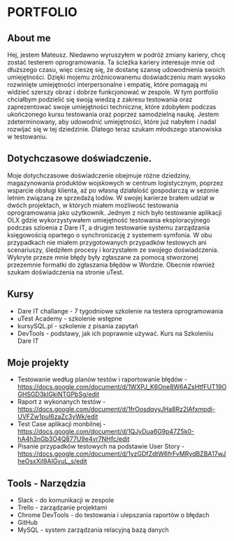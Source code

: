 # PORTFOLIO
## About me
Hej, jestem Mateusz. Niedawno wyruszyłem w podróż zmiany kariery, chcę zostać testerem oprogramowania. Ta ścieżka kariery interesuje mnie od dłuższego czasu, więc cieszę się, że dostanę szansę udowodnienia swoich umiejętności. Dzięki mojemu zróżnicowanemu doświadczeniu mam wysoko rozwinięte umiejętności interpersonalne i empatię, które pomagają mi widzieć szerszy obraz i dobrze funkcjonować w zespole. W tym portfolio chciałbym podzielić się swoją wiedzą z zakresu testowania oraz zaprezentować swoje umiejętności techniczne, które zdobyłem podczas ukończonego kursu testowania oraz poprzez samodzielną naukę. Jestem zdeterminowany, aby udowodnić umiejętności, które już nabyłem i nadal rozwijać się w tej dziedzinie. Dlatego teraz szukam młodszego stanowiska w testowaniu.
## Dotychczasowe doświadczenie. 
Moje dotychczasowe doświadczenie obejmuje różne dziedziny, magazynowania produktów wojskowych w centrum logistycznym, poprzez wsparcie obsługi klienta, aż po własną działalość gospodarczą w sezonie letnim związaną ze sprzedażą lodów.
W swojej karierze brałem udział w dwóch projektach, w których miałem możliwość testowania oprogramowania jako użytkownik. Jednym z nich było testowanie aplikacji OLX gdzie wykorzystywałem umiejętność testowania eksploracyjnego podczas szloenia z Dare IT, a drugim testowanie systemu zarządzania księgowością opartego o synchronizację z systemem symfonia. W obu przypadkach nie miałem przygotowanych przypadków testowych ani scenariuszy, śledziłem procesy i korzystałem ze swojego doświadczenia. Wykryte przeze mnie błędy były zgłaszane za pomocą stworzonej przezemnie formatki do zgłaszania błędów w Wordzie. Obecnie również szukam doświadczenia na stronie uTest.

## Kursy 

* Dare IT challange - 7 tygodniowe szkolenie na testera oprogramowania 
* uTest Academy - szkolenie wstępne
* kursySQL.pl - szkolenie z pisania zapytań
* DevTools - podstawy, jak ich poprawnie używać. Kurs na Szkoleniiu Dare IT

##  Moje projekty

* Testowanie według planów testów i raportowanie błędów -https://docs.google.com/document/d/1WXPJ_K6One8W6AZsHtfFUT19OGHSGD3kIGkiNTGPbSg/edit
* Raport z wykonanych testów - https://docs.google.com/document/d/1frOosdqyyJHa8Rz2lAfxmpdj-UVFZw1puI6zaZc3yWk/edit
* Test Case aplikacji monbilnej - https://docs.google.com/document/d/1QJyDua6G9p47Z5k0-hA4h3nGb3O4Q877U9e4vr7NHfc/edit
* Pisanie przypadków testowych na podstawie User Story - https://docs.google.com/document/d/1yzGDfZdtW6frFvMRydBZBA17wJheOsxXjl9AIGvuL_s/edit

## Tools - Narzędzia
* Slack - do komunikacji w zespole 
* Trello - zarządzanie projektami
* Chrome DevTools - do testowania i ulepszania raportów o błędach
* GitHub
* MySQL - system zarządzania relacyjną bazą danych

